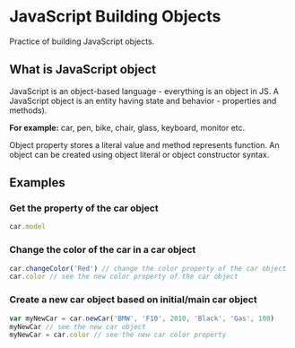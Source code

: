 # JavaScript Building Objects

Practice of building JavaScript objects.

## What is JavaScript object

JavaScript is an object-based language - everything is an object in JS. A JavaScript object is an entity having state and behavior - properties and methods). 

**For example:** car, pen, bike, chair, glass, keyboard, monitor etc. 

Object property stores a literal value and method represents function. An object can be created using object literal or object constructor syntax.

## Examples

### Get the property of the car object
```javascript
car.model
```


### Change the color of the car in a car object

```javascript
car.changeColor('Red') // change the color property of the car object
car.color // see the new color property of the car object
```

### Create a new car object based on initial/main car object

```javascript
var myNewCar = car.newCar('BMW', 'F10', 2010, 'Black', 'Gas', 100)
myNewCar // see the new car object
myNewCar = car.color // see the new car color property
```